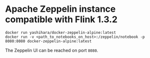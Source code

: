# Apache Zeppelin instance compatible with Flink 1.3.2

	docker run yashihara/docker-zeppelin-alpine:latest
	docker run -v <path_to_notebooks_on_host>:/zeppelin/notebook -p 8080:8080 docker-zeppelin-alpine:latest

The Zeppelin UI can be reached on port `8080`.
